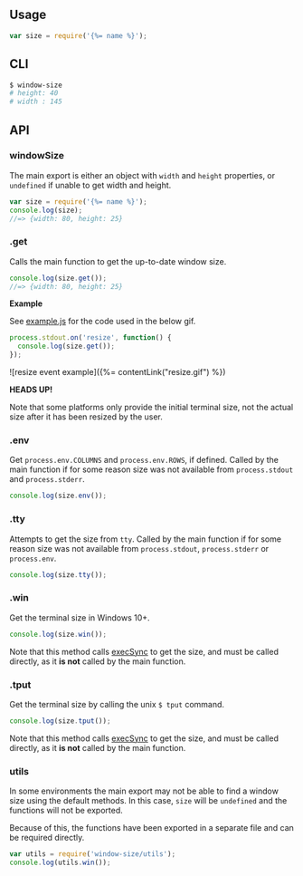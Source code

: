 ## Usage

```js
var size = require('{%= name %}');
```

## CLI

```sh
$ window-size
# height: 40
# width : 145
```

## API

### windowSize

The main export is either an object with `width` and `height` properties, or `undefined` if unable to get width and height.

```js
var size = require('{%= name %}');
console.log(size); 
//=> {width: 80, height: 25}
```

### .get

Calls the main function to get the up-to-date window size. 

```js
console.log(size.get());
//=> {width: 80, height: 25}
```

**Example**

See [example.js](example.js) for the code used in the below gif. 

```js
process.stdout.on('resize', function() {
  console.log(size.get());
});
```

![resize event example]({%= contentLink("resize.gif") %})

**HEADS UP!**

Note that some platforms only provide the initial terminal size, not the actual size after it has been resized by the user.

### .env

Get `process.env.COLUMNS` and `process.env.ROWS`, if defined. Called by the main function if for some reason size was not available from `process.stdout` and `process.stderr`.

```js
console.log(size.env());
```

### .tty

Attempts to get the size from `tty`. Called by the main function if for some reason size was not available from `process.stdout`, `process.stderr` or `process.env`.

```js
console.log(size.tty());
```

### .win

Get the terminal size in Windows 10+.

```js
console.log(size.win());
```

Note that this method calls [execSync][] to get the size, and must be called directly, as it **is not** called by the main function. 


### .tput

Get the terminal size by calling the unix `$ tput` command. 

```js
console.log(size.tput());
```

Note that this method calls [execSync][] to get the size, and must be called directly, as it **is not** called by the main function. 

### utils

In some environments the main export may not be able to find a window size using the default methods. In this case, `size` will be `undefined` and the functions will not be exported.

Because of this, the functions have been exported in a separate file and can be required directly.

```js
var utils = require('window-size/utils');
console.log(utils.win());
```

[execSync]: https://nodejs.org/api/child_process.html#child_process_child_process_execsync_command_options
